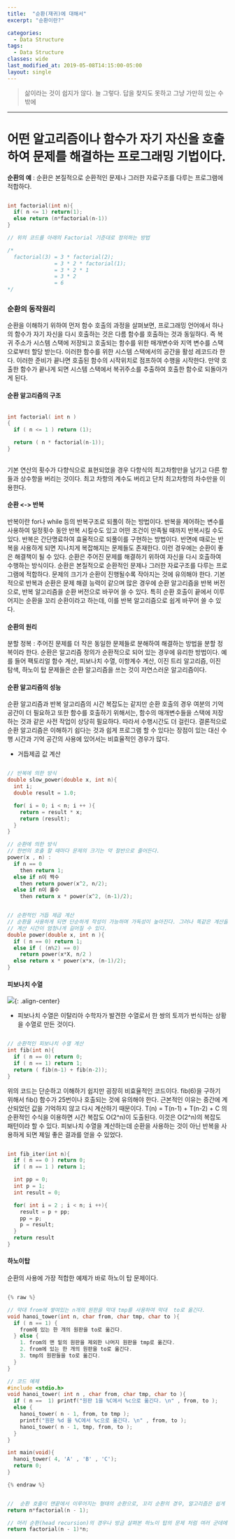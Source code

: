 ```yaml
---
title:  "순환(재귀)에 대해서"
excerpt: "순환이란?"

categories:
  - Data Structure
tags:
  - Data Structure
classes: wide
last_modified_at: 2019-05-08T14:15:00-05:00
layout: single
---
```


> 삶이라는 것이 쉽지가 않다. 늘 그렇다. 답을 찾지도 못하고 그냥 가만히 있는 수 밖에

***

# 어떤 알고리즘이나 함수가 자기 자신을 호출하여 문제를 해결하는 프로그래밍 기법이다.  

**순환의 예** : 순환은 본질적으로 순환적인 문제나 그러한 자료구조를 다루는 프로그램에 적합하다.

```c

int factorial(int n){
  if( n <= 1) return(1);
  else return (n*factorial(n-1))
}                     

// 위의 코드를 아래의 Factorial 기준대로 정의하는 방법 

/*
  factorial(3) = 3 * factorial(2);
               = 3 * 2 * factorial(1);
               = 3 * 2 * 1
               = 3 * 2
               = 6
*/

```

### 순환의 동작원리 

순환을 이해하기 위하여 먼저 함수 호출의 과정을 살펴보면, 프로그래밍 언어에서 하나의 함수가 자기 자신을 다시 호출하는 것은 다름 함수를 호출하는 것과 동일하다. 즉 복귀 주소가 시스템 스택에 저장되고 호출되는 함수를 위한 매개변수와 지역 변수를 스택으로부터 할당 받는다. 이러한 함수를 위한 시스템 스택에서의 공간을 활성 레코드라 한다. 이러한 준비가 끝나면 호출된 함수의 시작위치로 점프하여 수행을 시작한다. 만약 호출한 함수가 끝나게 되면 시스템 스택에서 복귀주소를 추출하여 호출한 함수로 되돌아가게 된다.


#### 순환 알고리즘의 구조

```c

int factorial( int n )
{
  if ( n <= 1 ) return (1);

  return ( n * factorial(n-1));
}
         
```

기본 연산의 횟수가 다향식으로 표현되었을 경우 다항식의 최고차항만을 남기고 다른 항들과 상수항을 버리는 것이다.
최고 차항의 계수도 버리고 단치 최고차항의 차수만을 이용한다.

#### 순환 <-> 반복

반복이란 for나 while 등의 반복구조로 되풀이 하는 방법이다. 반복을 제어하는 변수를 사용하여 일정횟수 동안 반복 시킬수도 있고 어떤 조건이 만족될 때까지 반복시킬 수도 있다. 반복은 간단명료하여 효율적으로 되풀이를 구현하는 방법이다. 반면에 때로는 반복을 사용하게 되면 지나치게 복잡해지는 문제들도 존재한다. 이런 경우에는 순환이 좋은 해결책이 될 수 있다. 순환은 주어진 문제를 해결하기 위하여 자신을 다시 호출하여 수행하는 방식이다. 순환은 본질적으로 순환적인 문제나 그러한 자료구조를 다루는 프로그램에 적합하다.
문제의 크기가 순환이 진행될수록 작아지는 것에 유의해야 한다.
기본적으로 반복과 순환은 문제 해결 능력이 같으며 많은 경우에 순환 알고리즘을 반복 버전으로, 반복 알고리즘을 순환 버전으로 바꾸어 쓸 수 있다. 특히 순환 호출이 끝에서 이루어지는 순환을 꼬리 순환이라고 하는데, 이를 반복 알고리즘으로 쉽게 바꾸어 쓸 수 있다.

#### 순환의 원리

분할 정복 : 주어진 문제를 더 작은 동일한 문제들로 분해하여 해결하는 방법을 분할 정복이라 한다.
순환은 알고리즘 정의가 순환적으로 되어 있는 경우에 유리한 방법이다. 예를 들어 팩토리얼 함수 계산, 피보나치 수열, 이항계수 계산, 이진 트리 알고리즘, 이진 탐색, 하노이 탑 문제들은 순환 알고리즘을 쓰는 것이 자연스러운 알고리즘이다.

#### 순환 알고리즘의 성능

순환 알고리즘과 반복 알고리즘의 시간 복잡도는 같지만 순환 호출의 경우 여분의 기억공간이 더 필요하고 또한 함수를 호출하기 위해서는, 함수의 매개변수들을 스택에 저장하는 것과 같은 사전 작업이 상당히 필요하다. 따라서 수행시간도 더 걸린다. 결론적으로 순환 알고리즘은 이해하기 쉽다는 것과 쉽게 프로그램 할 수 있다는 장점이 있는 대신 수행 시간과 기억 공간의 사용에 있어서는 비효율적인 경우가 많다.

- 거듭제곱 값 계산

```c

// 반복에 의한 방식                           
double slow_power(double x, int n){
  int i;
  double result = 1.0;

  for( i = 0; i < n; i ++ ){
    return = result * x;
    return (result);
  }
}

// 순환에 의한 방식      
// 한번의 호출 할 때마다 문제의 크기는 약 절반으로 줄어든다.                      
power(x , n) : 
  if n == 0 
    then return 1;
  else if n이 짝수 
    then return power(x^2, n/2);
  else if n이 홀수 
    then return x * power(x^2, (n-1)/2);


// 순환적인 거듭 제곱 계산 
// 순환을 사용하게 되면 단순하게 작성이 가능하며 가독성이 높아진다. 그러나 똑같은 계산을 몇번씩 반복한다면 아주 단순한 경우라 할지라도 
// 계산 시간이 엄청나게 길어질 수 있다. 
double power(double x, int n ){
  if ( n == 0) return 1;
  else if ( (n%2) == 0) 
    return power(x*X, n/2 )
  else return x * power(x*x, (n-1)/2);
}

```

#### 피보나치 수열 

![](https://keepinmindsh.github.io/lines/assets/img/pibonacci_sequence.png){: .align-center} 

- 피보나치 수열은 이탈리아 수학자가 발견한 수열로서 한 쌍의 토끼가 번식하는 상황을 수열로 만든 것이다.

```c

// 순환적인 피보나치 수열 계산
int fib(int n){
  if ( n == 0) return 0;
  if ( n == 1) return 1;
  return ( fib(n-1) + fib(n-2));
}

```

위의 코드는 단순하고 이해하기 쉽지만 굉장히 비효율적인 코드이다. fib(6)을 구하기 위해서 fib() 함수가 25번이나 호출되는 것에 유의해야 한다. 근본적인 이유는 중간에 계산되었던 값을 기억하지 않고 다시 계산하기 때문이다.
T(n) = T(n-1) + T(n-2) + C 의 순환적인 수식을 이용하면 시간 복잡도 O(2^n)이 도출된다. 이것은 O(2^n)의 복잡도 패턴이라 할 수 있다. 피보나치 수열을 계산하는데 순환을 사용하는 것이 아닌 반복을 사용하게 되면 제일 좋은 결과를 얻을 수 있었다.
                        
```c

int fib_iter(int n){
  if ( n == 0 ) return 0;
  if ( n == 1 ) return 1;

  int pp = 0;
  int p = 1;
  int result = 0;

  for( int i = 2 ; i < n; i ++){
    result = p + pp;
    pp = p;
    p = result;
  }
  return result 
}

```

#### 하노이탑 

순환의 사용에 가장 적합한 예제가 바로 하노이 탑 문제이다.

```c

{% raw %}

// 막대 from에 쌓여있는 n개의 원판을 막대 tmp를 사용하여 막대  to로 옮긴다. 
void hanoi_tower(int n, char from, char tmp, char to ){
  if ( n == 1) {
    from에 있는 한 개의 원판을 to로 옮긴다. 
  } else {
    1. from의 맨 밑의 원판을 제외한 나머지 원판을 tmp로 옮긴다. 
    2. from에 있는 한 개의 원판을 to로 옮긴다. 
    3. tmp의 원판들을 to로 옮긴다. 
  }
}

// 코드 예제
#include <stdio.h>
void hanoi_tower( int n , char from, char tmp, char to ){
  if ( n ==  1) printf("원판 1을 %C에서 %c으로 옮긴다. \n" , from, to );
  else {
    hanoi_tower( n - 1, from, to tmp );
    printf("원판 %d 을 %C에서 %c으로 옮긴다. \n" , from, to );
    hanoi_tower( n - 1, tmp, from, to );
  }
}

int main(void){
  hanoi_tower( 4, 'A' , 'B' , 'C');
  return 0;
}

{% endraw %}

```

```c

//  순환 호출이 맨끝에서 이루어지는 형태의 순환으로, 꼬리 순환의 경우, 알고리즘은 쉽게 반복적인 형태로 변환이 가능하다.                           
return n*factorial(n - 1);

// 머리 순환(head recursion)의 경우나 방금 살펴본 하노이 탑의 문제 처럼 여러 군데에서 자기 자신을 호출하는 경우는 쉽게 반복적인 코드로 바꿀 수 없다. 
return factorial(n - 1)*n;

```